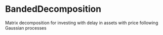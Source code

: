 # BandedDecomposition
Matrix decomposition for investing with delay in assets with price following Gaussian processes
